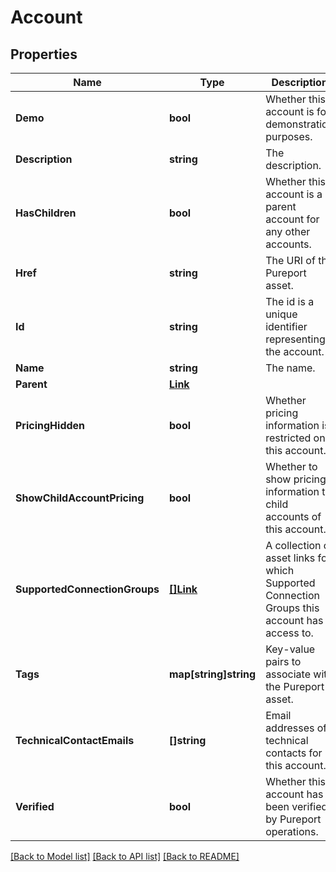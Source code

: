 # Account

## Properties

Name | Type | Description | Notes
------------ | ------------- | ------------- | -------------
**Demo** | **bool** | Whether this account is for demonstration purposes. | [optional] 
**Description** | **string** | The description. | [optional] 
**HasChildren** | **bool** | Whether this account is a parent account for any other accounts. | [optional] [readonly] 
**Href** | **string** | The URI of the Pureport asset. | [optional] [readonly] 
**Id** | **string** | The id is a unique identifier representing the account. | [optional] 
**Name** | **string** | The name. | 
**Parent** | [**Link**](Link.md) |  | [optional] 
**PricingHidden** | **bool** | Whether pricing information is restricted on this account. | [optional] [readonly] 
**ShowChildAccountPricing** | **bool** | Whether to show pricing information to child accounts of this account. | [optional] 
**SupportedConnectionGroups** | [**[]Link**](Link.md) | A collection of asset links for which Supported Connection Groups this account has access to. | [optional] 
**Tags** | **map[string]string** | Key-value pairs to associate with the Pureport asset. | [optional] 
**TechnicalContactEmails** | **[]string** | Email addresses of technical contacts for this account. | [optional] 
**Verified** | **bool** | Whether this account has been verified by Pureport operations. | [optional] 

[[Back to Model list]](../README.md#documentation-for-models) [[Back to API list]](../README.md#documentation-for-api-endpoints) [[Back to README]](../README.md)


